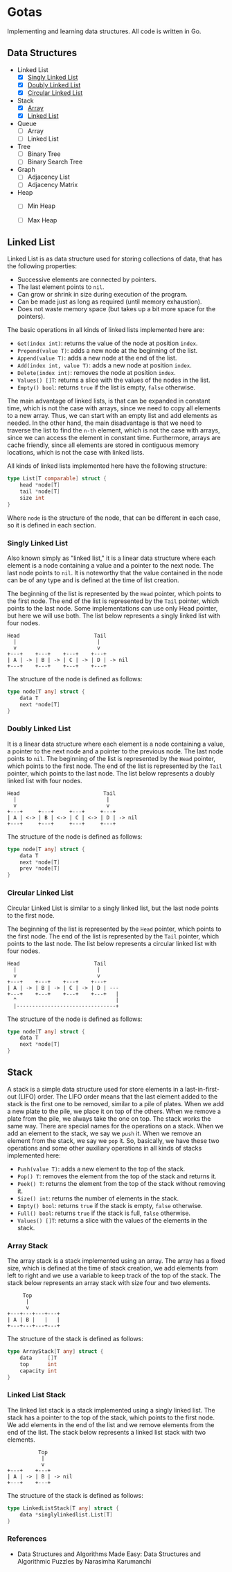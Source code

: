 # Gotas
Implementing and learning data structures. All code is written in Go.

## Data Structures

- Linked List
    - [x] [Singly Linked List](#singly-linked-list)
    - [x] [Doubly Linked List](#doubly-linked-list)
    - [x] [Circular Linked List](#circular-linked-list)
- Stack
    - [x] [Array](#array-stack)
    - [x] [Linked List](#linked-list-stack)
- Queue
    - [ ] Array
    - [ ] Linked List
- Tree
    - [ ] Binary Tree
    - [ ] Binary Search Tree
- Graph
    - [ ] Adjacency List
    - [ ] Adjacency Matrix
- Heap
    - [ ] Min Heap
    - [ ] Max Heap


## Linked List

Linked List is as data structure used for storing collections of data, that has the following properties:

- Successive elements are connected by pointers.
- The last element points to `nil`.
- Can grow or shrink in size during execution of the program.
- Can be made just as long as required (until memory exhaustion).
- Does not waste memory space (but takes up a bit more space for the pointers).

The basic operations in all kinds of linked lists implemented here are:

- `Get(index int)`: returns the value of the node at position `index`.
- `Prepend(value T)`: adds a new node at the beginning of the list.
- `Append(value T)`: adds a new node at the end of the list.
- `Add(index int, value T)`: adds a new node at position `index`.
- `Delete(index int)`: removes the node at position `index`.
- `Values() []T`: returns a slice with the values of the nodes in the list.
- `Empty() bool`: returns `true` if the list is empty, `false` otherwise.

The main advantage of linked lists, is that can be expanded in constant time, which is not the case with arrays, since we need to copy all elements to a new array. Thus, we can start with an empty list and add elements as needed. In the other hand, the main disadvantage is that we need to traverse the list to find the `n-th` element, which is not the case with arrays, since we can access the element in constant time. Furthermore, arrays are cache friendly, since all elements are stored in contiguous memory locations, which is not the case with linked lists.

All kinds of linked lists implemented here have the following structure:

```go
type List[T comparable] struct {
    head *node[T]
    tail *node[T]
    size int
}
```

Where `node` is the structure of the node, that can be different in each case, so it is defined in each section.

### Singly Linked List

Also known simply as "linked list," it is a linear data structure where each element is a node containing a value and a pointer to the next node. The last node points to `nil`. It is noteworthy that the value contained in the node can be of any type and is defined at the time of list creation.

The beginning of the list is represented by the `Head` pointer, which points to the first node. The end of the list is represented by the `Tail` pointer, which points to the last node. Some implementations can use only Head pointer, but here we will use both. The list below represents a singly linked list with four nodes.

    Head                        Tail
      |                          |
      v                          v
    +---+    +---+    +---+    +---+
    | A | -> | B | -> | C | -> | D | -> nil
    +---+    +---+    +---+    +---+

The structure of the node is defined as follows:

```go
type node[T any] struct {
    data T
    next *node[T]
}
```

### Doubly Linked List

It is a linear data structure where each element is a node containing a value, a pointer to the next node and a pointer to the previous node. The last node points to `nil`. The beginning of the list is represented by the `Head` pointer, which points to the first node. The end of the list is represented by the `Tail` pointer, which points to the last node. The list below represents a doubly linked list with four nodes.

    Head                           Tail
      |                             |
      v                             v
    +---+     +---+     +---+     +---+
    | A | <-> | B | <-> | C | <-> | D | -> nil
    +---+     +---+     +---+     +---+

The structure of the node is defined as follows:

```go
type node[T any] struct {
    data T
    next *node[T]
    prev *node[T]
}
```

### Circular Linked List

Circular Linked List is similar to a singly linked list, but the last node points to the first node.

The beginning of the list is represented by the `Head` pointer, which points to the first node. The end of the list is represented by the `Tail` pointer, which points to the last node. The list below represents a circular linked list with four nodes.

    Head                        Tail
      |                          |
      v                          v
    +---+    +---+    +---+    +---+
    | A | -> | B | -> | C | -> | D | ---
    +---+    +---+    +---+    +---+   |
      ^                                |
      |--------------------------------+

The structure of the node is defined as follows:

```go
type node[T any] struct {
    data T
    next *node[T]
}
```

## Stack

A stack is a simple data structure used for store elements in a last-in-first-out (LIFO) order. The LIFO order means that the last element added to the stack is the first one to be removed, similar to a pile of plates. When we add a new plate to the pile, we place it on top of the others. When we remove a plate from the pile, we always take the one on top. The stack works the same way. There are special names for the operations on a stack. When we add an element to the stack, we say we `push` it. When we remove an element from the stack, we say we `pop` it. So, basically, we have these two operations and some other auxiliary operations in all kinds of stacks implemented here:

- `Push(value T)`: adds a new element to the top of the stack.
- `Pop() T`: removes the element from the top of the stack and returns it.
- `Peek() T`: returns the element from the top of the stack without removing it.
- `Size() int`: returns the number of elements in the stack.
- `Empty() bool`: returns `true` if the stack is empty, `false` otherwise.
- `Full() bool`: returns `true` if the stack is full, `false` otherwise.
- `Values() []T`: returns a slice with the values of the elements in the stack.

### Array Stack

The array stack is a stack implemented using an array. The array has a fixed size, which is defined at the time of stack creation, we add elements from left to right and we use a variable to keep track of the top of the stack. The stack below represents an array stack with size four and two elements.

         Top
          |
          v
    +---+---+---+---+
    | A | B |   |   |
    +---+---+---+---+

The structure of the stack is defined as follows:

```go
type ArrayStack[T any] struct {
    data     []T
    top      int
    capacity int
}
```

### Linked List Stack

The linked list stack is a stack implemented using a singly linked list. The stack has a pointer to the top of the stack, which points to the first node. We add elements in the end of the list and we remove elements from the end of the list. The stack below represents a linked list stack with two elements.

              Top
               |
               v
    +---+    +---+
    | A | -> | B | -> nil
    +---+    +---+

The structure of the stack is defined as follows:

```go
type LinkedListStack[T any] struct {
    data *singlylinkedlist.List[T]
}
```

### References

- Data Structures and Algorithms Made Easy: Data Structures and Algorithmic Puzzles by Narasimha Karumanchi
